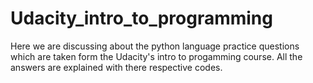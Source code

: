 # Udacity_intro_to_programming
Here we are discussing about the python language practice questions which are taken form the Udacity's intro to progamming 
course. All the answers are explained with there respective codes.
